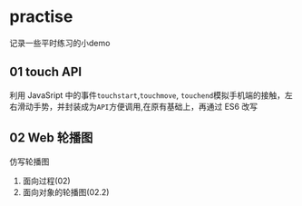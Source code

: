 # practise
记录一些平时练习的小demo

## 01 touch API
利用 JavaSript 中的事件`touchstart`,`touchmove`, `touchend`模拟手机端的接触，左右滑动手势，并封装成为`API`方便调用,在原有基础上，再通过 ES6 改写

## 02 Web 轮播图
仿写轮播图
1. 面向过程(02)
2. 面向对象的轮播图(02.2)



